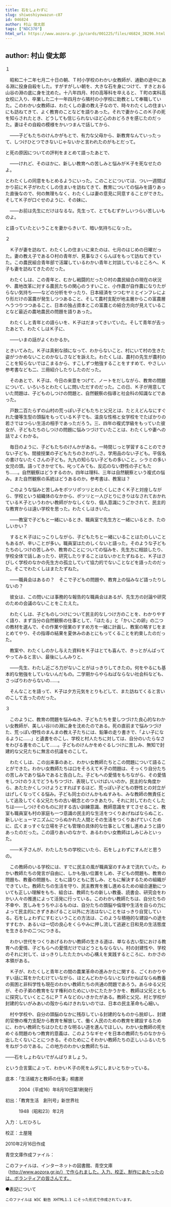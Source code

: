 ```yaml
---
title: 石をしょわずに
slug: shiwoshiyowazun-c87
id: 046824
author: 村山 俊太郎
tags: ["NDC370"]
html_url: https://www.aozora.gr.jp/cards/001225/files/46824_38296.html
---
```


## author: 村山 俊太郎

１



　昭和二十二年七月二十日の朝、Ｔ村小学校のわかい女教師が、通勤の途中にある淵に投身自殺をした。すがすがしい朝を、大きな石を身につけて、すきとおる山谷の淵の底に身を沈めた。十八年四月、村の高等科を卒えると、Ｔ町の実科高女校に入り、卒業した二十一年四月から隣村の小学校に助教として奉職していた。このわかい女教師は、わたくしの妻の教え子なので、時々わたくしの住まいにも訪ねてきて、よく教育のことなどを語りあった。それで妻からこのＫ子の死を知らされたとき、どうしても信じられないほど心のおどろきを感じたのだった。妻はその自殺の模様をかいつまんで話してから、

　――子どもたちのけんかがもとで、有力な父母から、新教育なんていったって、しつけひとつできないじゃないかと言われたのがもとだって。

と死の原因についての評判をまとめて語ったあとで、

　――けれど、そのほかに、新しい教育への苦しみと悩みがＫ子を死なせたのよ。

とわたくしの同意をもとめるようにいった。このことについては、つい一週間ばかり前にＫ子がわたくしの住まいを訪ねてきて、教育についての悩みを語りあった直後なので、何の無理もなく、わたくしは妻の意見に同意することができた。そしてＫ子が口ぐせのように、その妹に、

　――お前は先生にだけはなるな。先生って、とてもむずかしいつらい苦しいものよ。

と語っていたということを妻からきいて、暗い気持ちになった。



２



　Ｋ子が妻を訪ねて、わたくしの住まいに来たのは、七月のはじめの日曜だった。妻の教え子であるＯ村の青年が、見事なさくらんぼをもって訪ねてきていた。この農民組合青年部で活躍しているわかい青年と対談しているところへ、Ｋ子も妻を訪ねてきたのだった。

　わたくしは、この青年と、むかし戦闘的だったＯ村の農民組合の現在の状況や、農地改革に対する農民たちの関心のうすいこと、小作農が自作農になりたがらない気持ち――などの分析をやったり、日本経済をつつむヤミとインフレにより形だけの富農が発生しつつあること、そして農村支配が地主層からこの富農層へうつりつつあること、日本の独占資本とこの富農との結合方向が見えていることなど最近の農地農民の問題を語りあった。

　わたくしと青年との語らいを、Ｋ子はだまってきいていた。そして青年が去ったあとで、わたくしはＫ子に、

　――いまの話がよくわかるか。

ときいてみた。Ｋ子は真剣な顔になって、わからないこと、村にいて村の生きた姿がつかめないことのかなしさなどを訴えた。わたくしは、農村の先生が農村のことを知らないではこまるから、すこしずつ勉強することをすすめて、やさしい参考書なども二、三冊紹介したりしたのだった。

　そのあとで、Ｋ子は、今日の来意をつげて、ノートをだしながら、教育の問題について、いろいろとわたくしに問いただすのだった。この日、Ｋ子が用意していた問題は、子どものしつけの問題と、自然観察の指導と社会科の知識などであった。

　戸数二百たらずの山村の荒っぽい子どもたちと父兄とは、たとえどんなにすぐれた優等生型の頭脳をもっているＫ子でも、温良な性格と女学校をでたばかりの若さではつらい生活の相手であっただろう。三、四年の複式学級をもっていた彼女が、子どもたちのしつけの問題に悩みつづけていたことは、わたくしや妻への話でよくわかる。

　毎日のように、子どもたちのけんかがある。一時間じっと学習することのできない子ども、間接授業の子どもたちのさわがしさ。学用品のない子ども。平仮名の書けないたくさんの子ども。九九の知らない子どもの多いこと。シラミの多い女児の頭。語ってきかせても、叱ってみても、反応のない野性の子どもたち……。自然観察はどうするのか。四年は理科、三年は自然観察という複式の悩み。また自然観察の系統はどうあるのか。参考書は、教案は？

　このような悩みと苦しみをポツリポツリとわたくしにきくＫ子と対座しながら、学校という組織体のなかから、ポツリと一人びとりにきりはなされておかれているＫ子というわかい教師がかなしくなり、個人意識にうごかされて、民主的な教育からは遠い学校を思った。わたくしはきいた。

　――教室で子どもと一緒にいるとき、職員室で先生方と一緒にいるとき、たのしいかい？

　するとＫ子はにっこりしながら、子どもたちと一緒にいることはたのしいこともあるが、辛いことが多い。職員室はたのしくないと語った。そのような子どもたちのしつけの苦しみや、教育のことについての悩みを、先生方に相談したり、学校全体で話しあったり、研究したりすることはないかとたずねると、Ｋ子はさびしく学校のなかの先生方の孤立していて協力的でないことなどを語ったのだった。そこでわたくしはまたたずねた。

　――職員会はあるの？　そこで子どもの問題や、教育上の悩みなど語ったりしないの？

　彼女は、この問いには事務的な報告的な職員会はあるが、先生方の討論や研究のための会議のないことをこたえた。

　わたくしは、子どものしつけについて民主的なしつけ方のことを、わかりやすく語り、まず当分の自然観察の仕事として、「ほたる」と「かいこの卵」の二つの教材を選んで、その作業や授業のすすめ方を一緒に計画し、教案の略すじをまとめてやり、その指導の結果を夏休みのあとにもってくることを約束したのだった。

　教案や、わたくしのかし与えた資料をＫ子はとても喜んで、きっとがんばってやってみると言い、最後にしんみりと、

　――先生、わたし近ごろ力がないことがはっきりしてきたの。何をやるにも基本的な勉強をしていないんだもの。二学期からやらねばならない社会科なども、さっぱりわからないの……。

　そんなことを語って、Ｋ子は夕方元気をとりもどして、また訪ねてくると言いのこして去ったのだった。



３



　このように、教育の問題を悩みぬき、子どもたちを愛しつづけた良心的なわかい女教師が、美しい谷川の淵に身を沈めたのである。死の直前まで悩みつづけた、荒っぽい野性のまんまの教え子たちには、鉛筆の走り書きで、「よい子になるように……」と遺書をのこし、学校と村人たちに対しては、自分のいたらなさをわびる書をのこして……。子どものけんかをめぐるしつけに苦しみ、無知で封建的な父兄たちに無言の抗議をのこして。



　わたくしは、この出来事のあと、わかい女教師たちとこの問題について語ることができた。わかい女教師たちは口をそろえてＫ子の問題は、そっくり自分たちの苦しみであり悩みであると告白した。子どもへの愛情をもちながら、その愛情をしつけのうえでどうもちつづけ、表現していけばいいのか。民主的な角度から、あたたかくしつけようとすればするほど、荒っぽい子どもの野性との対立がはげしくなってくる悩み。子ども同士のけんかもぬすみも、みな教師の無責任として追及してくる父兄たちの古い観念とのつきあたり。それに対してわたくしたちは――しつけそのものに対する古い訓練意識、教師意識をすてさせること、教室も職員室も村の家庭も一つ意識の民主的な生活をつくりあげねばならぬこと、新しいヒューマニズムにつらぬかれた人間とその生活をつくりあげていくために、広くまっすぐな立場を子ども管理の具体的な仕事として推し進めようと語りあったのだった。この語りあいのなかで、あるわかい女教師はしみじみといった。

　――Ｋ子さんが、わたしたちの学校にいたら、石をしょわずにすんだと思うの。

　この教師のいる学校には、すでに民主の風が職員室のすみまで流れていた。わかい教師たちの発言が自由に、しかも強い位置をしめ、子どもの問題も、教育の問題も、教養の問題も、ともに語りともに苦しみ、ともに解決するための組織ができていた。教師たちの生活を守り、民主教育を推し進めるための組合運動についても正しい理解をもち、組合は、教師たちの新しい教養、読書会、研究会をわかい人々の推進によって活発に行っている。このわかい教師たちは、自分たちの不幸や、苦しみをうちやぶるものは、自分たちの頭脳や倫理や生活を自らの力によって民主的にきずきあげること以外に方法はないことをはっきり自覚している。石をしょわずにすむということの方法は、このような積極的な建設への途をすすむか、あるいは一切の良心をくらやみに押し流して逃避と日和見の生活態度を生きるかの二つにつきる。

　わかい世代をつくりあげるわかい教師の生きる道は、単なる古い型における教育への愛情、子どもらへの愛情だけではどうともならない。村の封建性や、学校のそれに対して、はっきりしたたたかいの心構えを実践するところに、わかさの本領がある。

　Ｋ子が、わたくしと青年との間の農業革命の進みかたに関する、ごくわかりやすい話に耳をかたむけていながら、ほとんどわからないとなげかねばならぬ教養の貧困と非科学性も現在のわかい教師たちの共通の問題であろう。あらゆる父兄が、その子弟の教育をなす権利のためにいかにたたかうかを、教師は父兄とともに探究していくところにＰＴＡなどのいきかたがある。教師と父兄、村と学校が封建的ないがみあいの殻からぬけきれないのでは、日本の民主革命も心細い。

　村や学校や、自分の頭脳のなかに残存している封建的なものから脱却し、封建的官僚の権力支配から教育を解放して、働く人民のための教育を建設するために、わかい教師たちはひたむきな明るい道を進んでほしい。わかい女教師の死をめぐる問題のもつ教育的意義は、このようなギセイを日本の教師たちのなかから出したくないことにつきる。そのためにこそわかい教師たちの正しいふるいたちをねがうのである。この地方のわかい女教師たちは、

――石をしょわないでがんばりましょう。

という合言葉によって、わかいＫ子の死をムダにしまいとちかっている。













底本：「生活綴方と教師の仕事」桐書房


　　　2004（平成16）年8月10日第1刷発行

初出：「教育生活　創刊号」新世界社

　　　1948（昭和23）年2月

入力：しだひろし

校正：土屋隆

2010年2月16日作成

青空文庫作成ファイル：

このファイルは、インターネットの図書館、青空文庫（http://www.aozora.gr.jp/）で作られました。入力、校正、制作にあたったのは、ボランティアの皆さんです。











●表記について


	このファイルは W3C 勧告 XHTML1.1 にそった形式で作成されています。